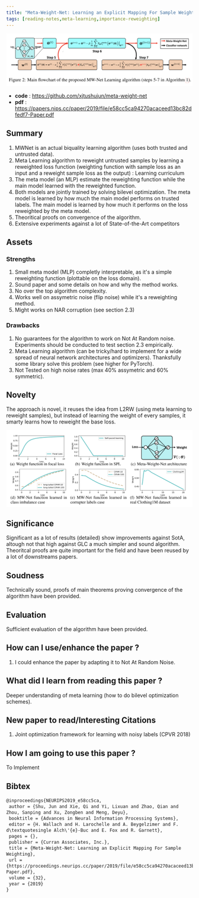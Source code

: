 ```yaml
---
title: "Meta-Weight-Net: Learning an Explicit Mapping For Sample Weighting (MWNet)"
tags: [reading-notes,meta-learning,importance-reweighting]
---
```


<p align="center">

![MWNet](/figures/mwnet.png)

</p>

* **code** : https://github.com/xjtushujun/meta-weight-net
* **pdf** : https://papers.nips.cc/paper/2019/file/e58cc5ca94270acaceed13bc82dfedf7-Paper.pdf

## Summary

1. MWNet is an actual biquality learning algorithm (uses both trusted and untrusted data).
2. Meta Learning algorithm to reweight untrusted samples by learning a reweighted loss function (weighting function with sample loss as an input and a reweight sample loss as the output) : Learning curriculum
3. The meta model (an MLP) estimate the reweighting function while the main model learned with the reweighted function.
4. Both models are jointly trained by solving bilevel optimization. The meta model is learned by how much the main model performs on trusted labels. The main model is learned by how much it performs on the loss reweighted by the meta model.
5. Theoritical proofs on convergence of the algorithm.
6. Extensive experiments against a lot of State-of-the-Art competitors

<!--truncate-->

## Assets

### Strengths

1. Small meta model (MLP) completly interpretable, as it's a simple reweighting function (plottable on the loss domain).
2. Sound paper and some details on how and why the method works.
3. No over the top algorithm complexity.
4. Works well on assymetric noise (flip noise) while it's a reweighting method.
5. Might works on NAR corruption (see section 2.3)

### Drawbacks

1. No guarantees for the algorithm to work on Not At Random noise. Experiments should be conducted to test section 2.3 empirically.
2. Meta Learning algorithm (can be tricky/hard to implement for a wide spread of neural network architectures and optimizers). Thanksfully some library solve this problem (see higher for PyTorch).
3. Not Tested on high noise rates (max 40% assymetric and 60% symmetric).

## Novelty

The approach is novel, it reuses the idea from L2RW (using meta learning to reweight samples), but instead of learning the weight of every samples, it smarty learns how to reweight the base loss.

<p align="center">

![MWNetLoss](/figures/mwnet-loss.png)

</p>

## Significance

Significant as a lot of results (detailed) show improvements against SotA, altough not that high against GLC a much simpler and sound algorithm. Theoritcal proofs are quite important for the field and have been reused by a lot of downstreams papers. 

## Soudness

Technically sound, proofs of main theorems proving convergence of the algorithm have been provided.

## Evaluation

Sufficient evaluation of the algorithm have been provided.

## How can I use/enhance the paper ?

1. I could enhance the paper by adapting it to Not At Random Noise.

## What did I learn from reading this paper ?

Deeper understanding of meta learning (how to do bilevel optimization schemes).

## New paper to read/Interesting Citations

1. Joint optimization framework for learning with noisy labels (CPVR 2018)

## How I am going to use this paper ?

To Implement

## Bibtex

```
@inproceedings{NEURIPS2019_e58cc5ca,
 author = {Shu, Jun and Xie, Qi and Yi, Lixuan and Zhao, Qian and Zhou, Sanping and Xu, Zongben and Meng, Deyu},
 booktitle = {Advances in Neural Information Processing Systems},
 editor = {H. Wallach and H. Larochelle and A. Beygelzimer and F. d\textquotesingle Alch\'{e}-Buc and E. Fox and R. Garnett},
 pages = {},
 publisher = {Curran Associates, Inc.},
 title = {Meta-Weight-Net: Learning an Explicit Mapping For Sample Weighting},
 url = {https://proceedings.neurips.cc/paper/2019/file/e58cc5ca94270acaceed13bc82dfedf7-Paper.pdf},
 volume = {32},
 year = {2019}
}
```